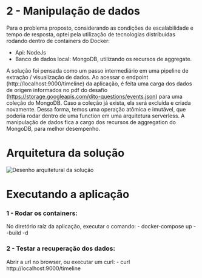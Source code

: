 # 2 - Manipulação de dados

Para o problema proposto, considerando as condições de escalabilidade e tempo de resposta, optei pela utilização de tecnologias distribuídas rodando dentro de containers do Docker:

- Api: NodeJs
- Banco de dados local: MongoDB, utilizando os recursos de aggregate.

A solução foi pensada como um passo intermediário em uma pipeline de extração / visualização de dados. Ao acessar o endpoint (http://localhost:9000/timeline) da aplicação, é feita uma carga dos dados de origem informados no pdf do desafio (https://storage.googleapis.com/dito-questions/events.json) para uma coleção do MongoDB. Caso a coleção já exista, ela será excluída e criada novamente. Dessa forma, temos uma operação atômica e imutável, que poderia rodar dentro de uma function em uma arquitetura serverless. A manipulação de dados fica a cargo dos recursos de aggregation do MongoDB, para melhor desempenho.

# Arquitetura da solução

![Desenho arquitetural da solução](https://drive.google.com/uc?export=view&id=1YXQn8oj70vfJNHywafRExHMC4Wv-sLVU)

# Executando a aplicação

### 1 - Rodar os containers:
No diretório raíz da aplicação, executar o comando:
	- docker-compose up --build -d

### 2 - Testar a recuperação dos dados:
Abrir a url  no browser, ou executar um curl:
	- curl http://localhost:9000/timeline